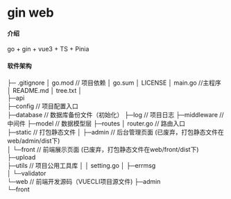 # gin web

#### 介绍
go + gin + vue3 + TS + Pinia

#### 软件架构
├─  .gitignore
│  go.mod // 项目依赖
│  go.sum
│  LICENSE
│  main.go //主程序
│  README.md
│  tree.txt
│          
├─api         
├─config // 项目配置入口   
├─database  // 数据库备份文件（初始化）
├─log  // 项目日志
├─middleware  // 中间件
├─model // 数据模型层
├─routes
│      router.go // 路由入口    
├─static // 打包静态文件
│  ├─admin  // 后台管理页面 (已废弃，打包静态文件在web/admin/dist下)         
│  └─front  // 前端展示页面 (已废弃，打包静态文件在web/front/dist下)
├─upload   
├─utils // 项目公用工具库
│  │  setting.go
│  ├─errmsg   
│  └─validator         
└─web // 前端开发源码（VUECLI项目源文件)
├─admin             
└─front
